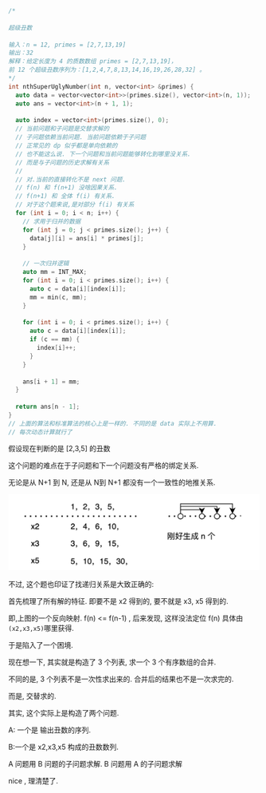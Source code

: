 
```cpp
/*

超级丑数

输入：n = 12, primes = [2,7,13,19]
输出：32
解释：给定长度为 4 的质数数组 primes = [2,7,13,19]，
前 12 个超级丑数序列为：[1,2,4,7,8,13,14,16,19,26,28,32] 。
*/
int nthSuperUglyNumber(int n, vector<int> &primes) {
  auto data = vector<vector<int>>(primes.size(), vector<int>(n, 1));
  auto ans = vector<int>(n + 1, 1);

  auto index = vector<int>(primes.size(), 0);
  // 当前问题和子问题是交替求解的
  // 子问题依赖当前问题. 当前问题依赖于子问题
  // 正常见的 dp 似乎都是单向依赖的
  // 也不能这么说. 下一个问题和当前问题能够转化到哪里没关系.
  // 而是与子问题的历史求解有关系
  //
  // 对.当前的直接转化不是 next 问题.
  // f(n) 和 f(n+1) 没啥因果关系.
  // f(n+1) 和 全体 f(i) 有关系.
  // 对于这个题来说,是对部分 f(i) 有关系
  for (int i = 0; i < n; i++) {
    // 求用于归并的数据
    for (int j = 0; j < primes.size(); j++) {
      data[j][i] = ans[i] * primes[j];
    }

    // 一次归并逻辑
    auto mm = INT_MAX;
    for (int i = 0; i < primes.size(); i++) {
      auto c = data[i][index[i]];
      mm = min(c, mm);
    }

    for (int i = 0; i < primes.size(); i++) {
      auto c = data[i][index[i]];
      if (c == mm) {
        index[i]++;
      }
    }

    ans[i + 1] = mm;
  }

  return ans[n - 1];
}
// 上面的算法和标准算法的核心上是一样的. 不同的是 data 实际上不用算.
// 每次动态计算就行了

```



假设现在判断的是 [2,3,5] 的丑数

这个问题的难点在于子问题和下一个问题没有严格的绑定关系.

无论是从 N+1 到 N, 还是从 N到 N+1 都没有一个一致性的地推关系.

![image-20240416180656850](pic/超级丑数/image-20240416180656850.png)





不过, 这个题也印证了找递归关系是大致正确的:



首先梳理了所有解的特征. 即要不是 x2 得到的, 要不就是 x3, x5 得到的.

即,上图的一个反向映射.   f(n)  <= f(n-1) , 后来发现, 这样没法定位 f(n) 具体由 `(x2,x3,x5)`哪里获得.

于是陷入了一个困境.



现在想一下, 其实就是构造了 3 个列表, 求一个 3 个有序数组的合并.

不同的是, 3 个列表不是一次性求出来的.  合并后的结果也不是一次求完的.

而是, 交替求的.





其实, 这个实际上是构造了两个问题.

A: 一个是 输出丑数的序列.

B:一个是 x2,x3,x5 构成的丑数数列.



A 问题用 B 问题的子问题求解. B 问题用 A 的子问题求解

nice , 理清楚了.





